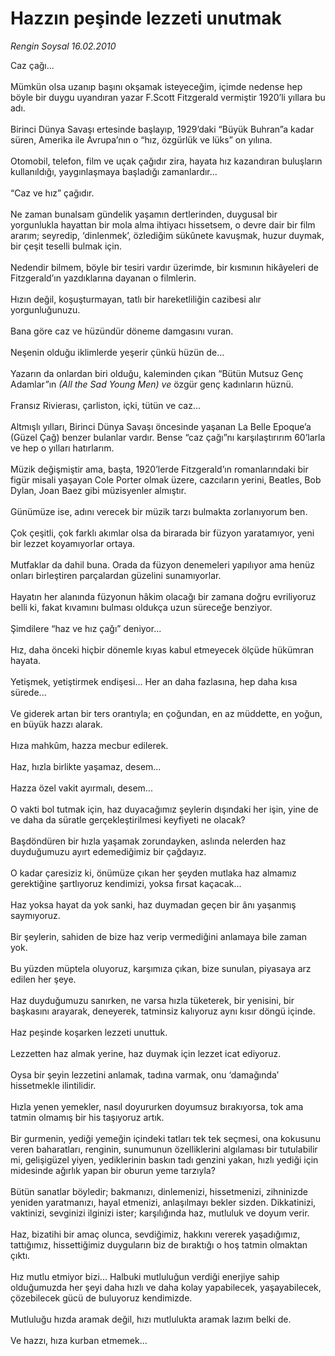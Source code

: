 # Hazzın peşinde lezzeti unutmak

*Rengin Soysal 16.02.2010*

<div class="yazi">Caz çağı... <br/><br/>Mümkün olsa uzanıp başını okşamak isteyeceğim, içimde nedense hep böyle bir duygu uyandıran yazar F.Scott Fitzgerald vermiştir 1920’li yıllara bu adı. <br/><br/>Birinci Dünya Savaşı ertesinde başlayıp, 1929’daki “Büyük Buhran”a kadar süren, Amerika ile Avrupa’nın o “hız, özgürlük ve lüks” on yılına. <br/><br/>Otomobil, telefon, film ve uçak çağıdır zira, hayata hız kazandıran buluşların kullanıldığı, yaygınlaşmaya başladığı zamanlardır... <br/><br/>“Caz ve hız” çağıdır. <br/><br/>Ne zaman bunalsam gündelik yaşamın dertlerinden, duygusal bir yorgunlukla hayattan bir mola alma ihtiyacı hissetsem, o devre dair bir film ararım; seyredip, ‘dinlenmek’, özlediğim sükûnete kavuşmak, huzur duymak, bir çeşit teselli bulmak için. <br/><br/>Nedendir bilmem, böyle bir tesiri vardır üzerimde, bir kısmının hikâyeleri de Fitzgerald’ın yazdıklarına dayanan o filmlerin. <br/><br/>Hızın değil, koşuşturmayan, tatlı bir hareketliliğin cazibesi alır yorgunluğunuzu. <br/><br/>Bana göre caz ve hüzündür döneme damgasını vuran. <br/><br/>Neşenin olduğu iklimlerde yeşerir çünkü hüzün de... <br/><br/>Yazarın da onlardan biri olduğu, kaleminden çıkan “Bütün Mutsuz Genç Adamlar<i>”</i>ın<i> (All the Sad Young Men) ve </i>özgür genç kadınların hüznü. <br/><br/>Fransız Rivierası, çarliston, içki, tütün ve caz... <br/><br/>Altmışlı yılları, Birinci Dünya Savaşı öncesinde yaşanan La Belle Epoque’a (Güzel Çağ) benzer bulanlar vardır. Bense “caz çağı”nı karşılaştırırım 60’larla ve hep o yılları hatırlarım. <br/><br/>Müzik değişmiştir ama, başta, 1920’lerde Fitzgerald’ın romanlarındaki bir figür misali yaşayan Cole Porter olmak üzere, cazcıların yerini, Beatles, Bob Dylan, Joan Baez gibi müzisyenler almıştır. <br/><br/>Günümüze ise, adını verecek bir müzik tarzı bulmakta zorlanıyorum ben. <br/><br/>Çok çeşitli, çok farklı akımlar olsa da birarada bir füzyon yaratamıyor, yeni bir lezzet koyamıyorlar ortaya. <br/><br/>Mutfaklar da dahil buna. Orada da füzyon denemeleri yapılıyor ama henüz onları birleştiren parçalardan güzelini sunamıyorlar. <br/><br/>Hayatın her alanında füzyonun hâkim olacağı bir zamana doğru evriliyoruz belli ki, fakat kıvamını bulması oldukça uzun süreceğe benziyor. <br/><br/>Şimdilere “haz ve hız çağı” deniyor... <br/><br/>Hız, daha önceki hiçbir dönemle kıyas kabul etmeyecek ölçüde hükümran hayata. <br/><br/>Yetişmek, yetiştirmek endişesi... Her an daha fazlasına, hep daha kısa sürede... <br/><br/>Ve giderek artan bir ters orantıyla; en çoğundan, en az müddette, en yoğun, en büyük hazzı alarak. <br/><br/>Hıza mahkûm, hazza mecbur edilerek. <br/><br/>Haz, hızla birlikte yaşamaz, desem... <br/><br/>Hazza özel vakit ayırmalı, desem... <br/><br/>O vakti bol tutmak için, haz duyacağımız şeylerin dışındaki her işin, yine de ve daha da süratle gerçekleştirilmesi keyfiyeti ne olacak? <br/><br/>Başdöndüren bir hızla yaşamak zorundayken, aslında nelerden haz duyduğumuzu ayırt edemediğimiz bir çağdayız. <br/><br/>O kadar çaresiziz ki, önümüze çıkan her şeyden mutlaka haz almamız gerektiğine şartlıyoruz kendimizi, yoksa fırsat kaçacak... <br/><br/>Haz yoksa hayat da yok sanki, haz duymadan geçen bir ânı yaşanmış saymıyoruz. <br/><br/>Bir şeylerin, sahiden de bize haz verip vermediğini anlamaya bile zaman yok. <br/><br/>Bu yüzden müptela oluyoruz, karşımıza çıkan, bize sunulan, piyasaya arz edilen her şeye. <br/><br/>Haz duyduğumuzu sanırken, ne varsa hızla tüketerek, bir yenisini, bir başkasını arayarak, deneyerek, tatminsiz kalıyoruz aynı kısır döngü içinde. <br/><br/>Haz peşinde koşarken lezzeti unuttuk. <br/><br/>Lezzetten haz almak yerine, haz duymak için lezzet icat ediyoruz. <br/><br/>Oysa bir şeyin lezzetini anlamak, tadına varmak, onu ‘damağında’ hissetmekle ilintilidir. <br/><br/>Hızla yenen yemekler, nasıl doyururken doyumsuz bırakıyorsa, tok ama tatmin olmamış bir his taşıyoruz artık. <br/><br/>Bir gurmenin, yediği yemeğin içindeki tatları tek tek seçmesi, ona kokusunu veren baharatları, renginin, sunumunun özelliklerini algılaması bir tutulabilir mi, gelişigüzel yiyen, yediklerinin baskın tadı genzini yakan, hızlı yediği için midesinde ağırlık yapan bir oburun yeme tarzıyla? <br/><br/>Bütün sanatlar böyledir; bakmanızı, dinlemenizi, hissetmenizi, zihninizde yeniden yaratmanızı, hayal etmenizi, anlaşılmayı bekler sizden. Dikkatinizi, vaktinizi, sevginizi ilginizi ister; karşılığında haz, mutluluk ve doyum verir. <br/><br/>Haz, bizatihi bir amaç olunca, sevdiğimiz, hakkını vererek yaşadığımız, tattığımız, hissettiğimiz duyguların biz de bıraktığı o hoş tatmin olmaktan çıktı. <br/><br/>Hız mutlu etmiyor bizi... Halbuki mutluluğun verdiği enerjiye sahip olduğumuzda her şeyi daha hızlı ve daha kolay yapabilecek, yaşayabilecek, çözebilecek gücü de buluyoruz kendimizde. <br/><br/>Mutluluğu hızda aramak değil, hızı mutlulukta aramak lazım belki de. <br/><br/>Ve hazzı, hıza kurban etmemek...</div>
